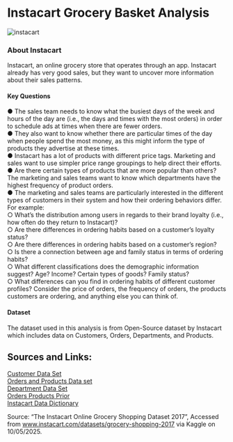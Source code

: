 # Instacart Grocery Basket Analysis  
![instacart](https://github.com/user-attachments/assets/e6f54daa-5fcd-4812-93fb-b2fc3c421c38)

### About Instacart  
Instacart, an online grocery store that operates through an app. Instacart already has very good sales, but they want to uncover more information about their sales patterns.

#### Key Questions  
● The sales team needs to know what the busiest days of the week and hours of the day are (i.e., the days and times with the most orders) in order to schedule ads at times when there are fewer orders.  
● They also want to know whether there are particular times of the day when people spend the most money, as this might inform the type of products they advertise at these times.  
● Instacart has a lot of products with different price tags. Marketing and sales want to use simpler price range groupings to help direct their efforts.  
● Are there certain types of products that are more popular than others? The marketing and sales teams want to know which departments have the highest frequency of product orders.  
● The marketing and sales teams are particularly interested in the different types of customers in their system and how their ordering behaviors differ. For example:  
  ○ What’s the distribution among users in regards to their brand loyalty (i.e., how often do they return to Instacart)?  
  ○ Are there differences in ordering habits based on a customer’s loyalty status?  
  ○ Are there differences in ordering habits based on a customer’s region?  
  ○ Is there a connection between age and family status in terms of ordering habits?  
  ○ What different classifications does the demographic information suggest? Age? Income? Certain types of goods? Family status?  
  ○ What differences can you find in ordering habits of different customer profiles? Consider the price of orders, the frequency of orders, the products customers are ordering, and anything else you can think of.

#### Dataset  
The dataset used in this analysis is from Open-Source dataset by Instacart which includes data on Customers, Orders, Departments, and Products.



## Sources and Links:
[Customer Data Set](https://s3.amazonaws.com/coach-courses-us/public/courses/data-immersion/A4/A4_Data_Assets/customers.zip)  
[Orders and Products Data set](https://s3.amazonaws.com/coach-courses-us/public/courses/data-immersion/A4/A4_Data_Assets/4.3_orders_products.zip)  
[Department Data Set](https://s3.amazonaws.com/coach-courses-us/public/courses/data-immersion/A4/A4_Data_Assets/4.4_departments.zip)  
[Orders Products Prior](https://s3.amazonaws.com/coach-courses-us/public/courses/data-immersion/A4/A4_Data_Assets/4.6_orders_products_prior.zip)  
[Instacart Data Dictionary](https://gist.github.com/jeremystan/c3b39d947d9b88b3ccff3147dbcf6c6b)

Source: “The Instacart Online Grocery Shopping Dataset 2017”, Accessed from www.instacart.com/datasets/grocery-shopping-2017 via Kaggle on 10/05/2025.

